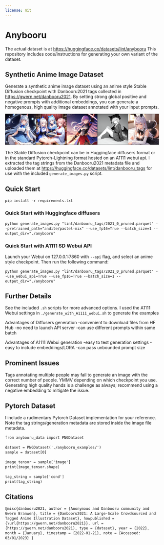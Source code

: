 ```yaml
---
license: mit
---
```


# Anybooru 

The actual dataset is at https://huggingface.co/datasets/lint/anybooru
This repository includes code/instructions for generating your own variant of the dataset.

## Synthetic Anime Image Dataset

Generate a synthetic anime image dataset using an anime style Stable Diffusion checkpoint with Danbooru2021 tags collected in https://gwern.net/danbooru2021. By setting strong global positive and negative prompts with additional embeddings, you can generate a homogenous, high quality image dataset annotated with your input prompts. 

![](./anybooru_examples/image_grid.png)

The Stable Diffusion checkpoint can be in Huggingface diffusers format or in the standard Pytorch-Lightning format hosted on an A1111 webui api. 
I extracted the tag strings from the Danbooru2021 metadata file and uploaded them at https://huggingface.co/datasets/lint/danbooru_tags for use with the included `generate_images.py` script.

## Quick Start

```
pip install -r requirements.txt
```

### Quick Start with Huggingface diffusers
```
python generate_images.py "lint/danbooru_tags/2021_0_pruned.parquet" --pretrained_path="andite/pastel-mix" --use_fp16=True --batch_size=1 --output_dir="./anybooru"
```

### Quick Start with A1111 SD Webui API
Launch your Webui on 127.0.0.1:7860 with `--api` flag, and select an anime style checkpoint. Then run the following command:
```
python generate_images.py "lint/danbooru_tags/2021_0_pruned.parquet" --use_webui_api=True --use_fp16=True --batch_size=1 --output_dir="./anybooru"
```

## Further Details

See the included `.sh` scripts for more advanced options. 
I used the A1111 Webui settings in `./generate_with_A1111_webui.sh` to generate the examples

Advantages of Diffusers generation
-convenient to download files from HF Hub
-no need to launch API server
-can use different prompts within same batch

Advantages of A1111 Webui generation
-easy to test generation settings
-easy to include embeddings/LORA
-can pass unbounded prompt size

## Prominent Issues

Tags annotating multiple people may fail to generate an image with the correct number of people. YMMV depending on which checkpoint you use.
Generating high quality hands is a challenge as always; recommend using a negative embedding to mitigate the issue. 

## Pytorch Dataset

I include a rudimentary Pytorch Dataset implementation for your reference. Note the tag strings/generation metadata are stored inside the image file metadata. 

```
from anybooru_data import PNGDataset

dataset = PNGDataset('./anybooru_examples/')
sample = dataset[0]

image_tensor = sample['image']
print(image_tensor.shape)

tag_string = sample['cond']
print(tag_string)

```

## Citations

```
@misc{danbooru2021, author = {Anonymous and Danbooru community and Gwern Branwen}, title = {Danbooru2021: A Large-Scale Crowdsourced and Tagged Anime Illustration Dataset}, howpublished = {\url{https://gwern.net/danbooru2021}}, url = {https://gwern.net/danbooru2021}, type = {dataset}, year = {2022}, month = {January}, timestamp = {2022-01-21}, note = {Accessed: 03/01/2023} }
```


